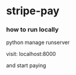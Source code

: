 # stripe-pay

### how to run locally

python manage runserver


visit: localhost:8000 

and start paying
